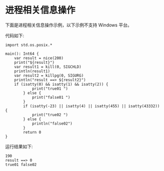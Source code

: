 # 进程相关信息操作

下面是进程相关信息操作示例，以下示例不支持 Windows 平台。

代码如下:

<!-- verify -->

```cangjie
import std.os.posix.*

main(): Int64 {
    var result = nice(200)
    print("${result}")
    var result1 = kill(0, SIGCHLD)
    println(result1)
    var result2 = killpg(0, SIGURG)
    println("result ==> ${result2}")
    if (isatty(0) && isatty(1) && isatty(2)) {
            print("true01 ")
        } else {
            print("false01 ")
        }
        if (isatty(-23) || isatty(4) || isatty(455) || isatty(43332)) {
            print("true02 ")
        } else {
            println("false02")
        }
        return 0
}
```

运行结果如下:

```text
190
result ==> 0
true01 false02
```
